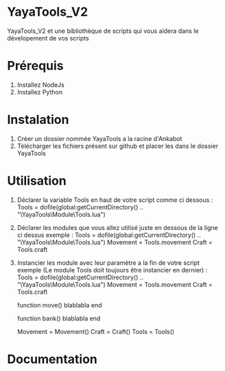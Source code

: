 # YayaTools_V2

YayaTools_V2 et une bibliothèque de scripts qui vous aidera dans le dévelopement de vos scripts

# Prérequis
  1. Installez NodeJs
  2. Installez Python
 
# Instalation
  1. Créer un dossier nommée YayaTools a la racine d'Ankabot
  2. Télécharger les fichiers présent sur github et placer les dans le dossier YayaTools

# Utilisation
  1. Déclarer la variable Tools en haut de votre script comme ci dessous :
     Tools = dofile(global:getCurrentDirectory() .. "\\YayaTools\\Module\\Tools.lua")
     
  2. Déclarer les modules que vous allez utilisé juste en dessous de la ligne ci dessus exemple :
     Tools = dofile(global:getCurrentDirectory() .. "\\YayaTools\\Module\\Tools.lua")
     Movement = Tools.movement
     Craft = Tools.craft
     
  3. Instancier les module avec leur paramètre a la fin de votre script exemple (Le module Tools doit toujours être instancier en dernier) : 
     Tools = dofile(global:getCurrentDirectory() .. "\\YayaTools\\Module\\Tools.lua")
     Movement = Tools.movement
     Craft = Tools.craft
     
     function move()
         blablabla
     end
     
     function bank()
         blablabla
     end
     
     Movement = Movement()
     Craft = Craft()
     Tools = Tools()
     
# Documentation

